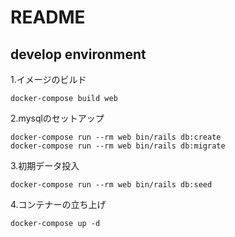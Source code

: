 # README


## develop environment

1.イメージのビルド

```
docker-compose build web
```
2.mysqlのセットアップ
```
docker-compose run --rm web bin/rails db:create
docker-compose run --rm web bin/rails db:migrate
```

3.初期データ投入
```
docker-compose run --rm web bin/rails db:seed
```

4.コンテナーの立ち上げ
```
docker-compose up -d
```

